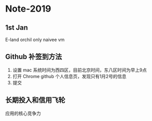 # Note-2019

## 1st Jan

E-land orchil only naivee vm

## Github 补签到方法

1. 设置 mac 系统时间为西四区，目前北京时间，东八区时间为早上9点
2. 打开 Chrome github 个人信息页，发现只有1月2号的信息
3. 提交

## 长期投入和信用飞轮

应用的核心竞争力
